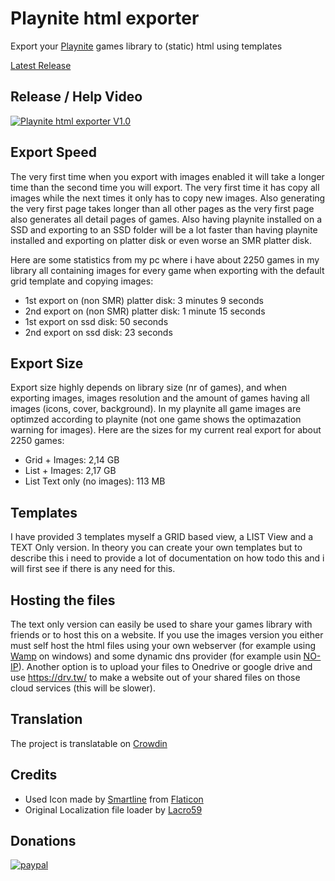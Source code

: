 # Playnite html exporter
Export your [Playnite](https://www.playnite.link/) games library to (static) html using templates

[Latest Release](https://github.com/joyrider3774/Playnite_html_exporter/releases/latest)

## Release / Help Video
[![Playnite html exporter V1.0](http://img.youtube.com/vi/KR2R6ZWxbgM/0.jpg)](https://youtu.be/KR2R6ZWxbgM "Playnite html exporter V1.0")

## Export Speed
The very first time when you export with images enabled it will take a longer time than the second time you will export. The very first time it has copy all images while the next times it only has to copy new images. Also generating the very first page takes longer than all other pages as the very first page also generates all detail pages of games. Also having playnite installed on a SSD and exporting to an SSD folder will be a lot faster than having playnite installed and exporting on platter disk or even worse an SMR platter disk. 

Here are some statistics from my pc where i have about 2250 games in my library all containing images for every game when exporting with the default grid template and copying images:
* 1st export on (non SMR) platter disk: 3 minutes 9 seconds
* 2nd export on (non SMR) platter disk: 1 minute 15 seconds
* 1st export on ssd disk: 50 seconds
* 2nd export on ssd disk: 23 seconds

## Export Size
Export size highly depends on library size (nr of games), and when exporting images, images resolution and the amount of games having all images (icons, cover, background). In my playnite all game images are optimzed according to playnite (not one game shows the optimazation warning for images). Here are the sizes for my current real export for about 2250 games:
* Grid + Images: 2,14 GB
* List + Images: 2,17 GB
* List Text only (no images): 113 MB

## Templates
I have provided 3 templates myself a GRID based view, a LIST View and a TEXT Only version. In theory you can create your own templates but to describe this i need to provide a lot of documentation on how todo this and i will first see if there is any need for this.

## Hosting the files
The text only version can easily be used to share your games library with friends or to host this on a website. If you use the images version you either must self host the html files using your own webserver (for example using [Wamp](https://www.wampserver.com/en/) on windows) and some dynamic dns provider (for example usin [NO-IP](https://www.noip.com/)). Another option is to upload your files to Onedrive or google drive and use https://drv.tw/ to make a website out of your shared files on those cloud services (this will be slower).

## Translation
The project is translatable on [Crowdin](https://crowdin.com/project/playnite-game-speak)

## Credits
* Used Icon made by [Smartline](https://www.flaticon.com/authors/smartline) from [Flaticon](https://www.flaticon.com/)
* Original Localization file loader by [Lacro59](https://github.com/Lacro59)

## Donations
[![paypal](https://www.paypalobjects.com/en_US/i/btn/btn_donateCC_LG.gif)](https://paypal.me/joyrider3774)
